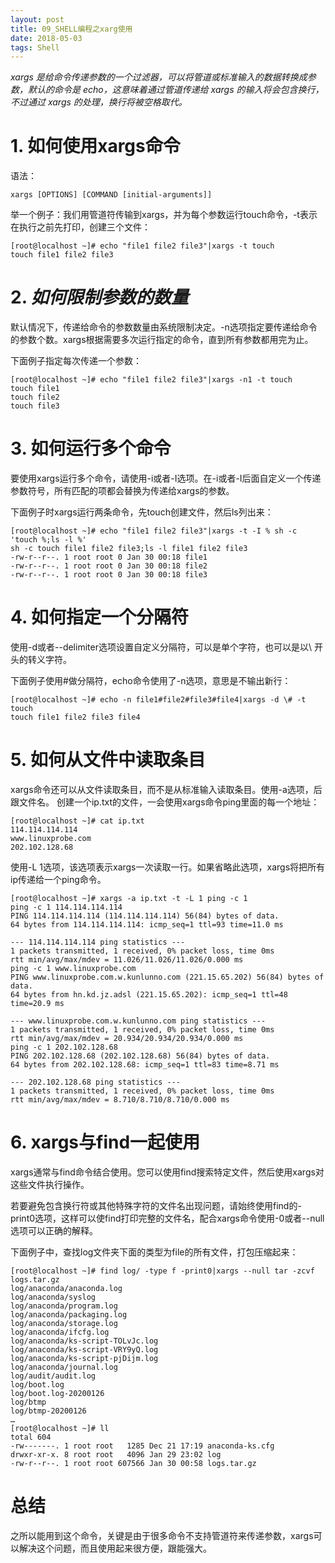 ```yaml
---
layout: post
title: 09_SHELL编程之xarg使用
date: 2018-05-03
tags: Shell
---
```



*xargs 是给命令传递参数的一个过滤器，可以将管道或标准输入的数据转换成参数，默认的命令是 echo，这意味着通过管道传递给 xargs 的输入将会包含换行，不过通过 xargs 的处理，换行将被空格取代。*

# 1. 如何使用xargs命令
语法：


```
xargs [OPTIONS] [COMMAND [initial-arguments]]
```


举一个例子：我们用管道符传输到xargs，并为每个参数运行touch命令，-t表示在执行之前先打印，创建三个文件：

```
[root@localhost ~]# echo "file1 file2 file3"|xargs -t touch
touch file1 file2 file3
```

# 2. *如何限制参数的数量*
默认情况下，传递给命令的参数数量由系统限制决定。-n选项指定要传递给命令的参数个数。xargs根据需要多次运行指定的命令，直到所有参数都用完为止。

下面例子指定每次传递一个参数：

```
[root@localhost ~]# echo "file1 file2 file3"|xargs -n1 -t touch
touch file1 
touch file2 
touch file3
```

# 3. 如何运行多个命令
要使用xargs运行多个命令，请使用-i或者-I选项。在-i或者-I后面自定义一个传递参数符号，所有匹配的项都会替换为传递给xargs的参数。

下面例子时xargs运行两条命令，先touch创建文件，然后ls列出来：


```
[root@localhost ~]# echo "file1 file2 file3"|xargs -t -I % sh -c 'touch %;ls -l %'
sh -c touch file1 file2 file3;ls -l file1 file2 file3 
-rw-r--r--. 1 root root 0 Jan 30 00:18 file1
-rw-r--r--. 1 root root 0 Jan 30 00:18 file2
-rw-r--r--. 1 root root 0 Jan 30 00:18 file3
```

# 4. 如何指定一个分隔符
使用-d或者--delimiter选项设置自定义分隔符，可以是单个字符，也可以是以\ 开头的转义字符。

下面例子使用#做分隔符，echo命令使用了-n选项，意思是不输出新行：


```
[root@localhost ~]# echo -n file1#file2#file3#file4|xargs -d \# -t touch
touch file1 file2 file3 file4
```

# 5. 如何从文件中读取条目
xargs命令还可以从文件读取条目，而不是从标准输入读取条目。使用-a选项，后跟文件名。
创建一个ip.txt的文件，一会使用xargs命令ping里面的每一个地址：


```
[root@localhost ~]# cat ip.txt 
114.114.114.114
www.linuxprobe.com
202.102.128.68
```

使用-L 1选项，该选项表示xargs一次读取一行。如果省略此选项，xargs将把所有ip传递给一个ping命令。


```
[root@localhost ~]# xargs -a ip.txt -t -L 1 ping -c 1
ping -c 1 114.114.114.114 
PING 114.114.114.114 (114.114.114.114) 56(84) bytes of data.
64 bytes from 114.114.114.114: icmp_seq=1 ttl=93 time=11.0 ms

--- 114.114.114.114 ping statistics ---
1 packets transmitted, 1 received, 0% packet loss, time 0ms
rtt min/avg/max/mdev = 11.026/11.026/11.026/0.000 ms
ping -c 1 www.linuxprobe.com 
PING www.linuxprobe.com.w.kunlunno.com (221.15.65.202) 56(84) bytes of data.
64 bytes from hn.kd.jz.adsl (221.15.65.202): icmp_seq=1 ttl=48 time=20.9 ms

--- www.linuxprobe.com.w.kunlunno.com ping statistics ---
1 packets transmitted, 1 received, 0% packet loss, time 0ms
rtt min/avg/max/mdev = 20.934/20.934/20.934/0.000 ms
ping -c 1 202.102.128.68 
PING 202.102.128.68 (202.102.128.68) 56(84) bytes of data.
64 bytes from 202.102.128.68: icmp_seq=1 ttl=83 time=8.71 ms

--- 202.102.128.68 ping statistics ---
1 packets transmitted, 1 received, 0% packet loss, time 0ms
rtt min/avg/max/mdev = 8.710/8.710/8.710/0.000 ms
```

# 6. xargs与find一起使用
xargs通常与find命令结合使用。您可以使用find搜索特定文件，然后使用xargs对这些文件执行操作。

若要避免包含换行符或其他特殊字符的文件名出现问题，请始终使用find的-print0选项，这样可以使find打印完整的文件名，配合xargs命令使用-0或者--null选项可以正确的解释。

下面例子中，查找log文件夹下面的类型为file的所有文件，打包压缩起来：


```
[root@localhost ~]# find log/ -type f -print0|xargs --null tar -zcvf logs.tar.gz
log/anaconda/anaconda.log
log/anaconda/syslog
log/anaconda/program.log
log/anaconda/packaging.log
log/anaconda/storage.log
log/anaconda/ifcfg.log
log/anaconda/ks-script-TOLvJc.log
log/anaconda/ks-script-VRY9yQ.log
log/anaconda/ks-script-pjDijm.log
log/anaconda/journal.log
log/audit/audit.log
log/boot.log
log/boot.log-20200126
log/btmp
log/btmp-20200126
…
[root@localhost ~]# ll
total 604
-rw-------. 1 root root   1285 Dec 21 17:19 anaconda-ks.cfg
drwxr-xr-x. 8 root root   4096 Jan 29 23:02 log
-rw-r--r--. 1 root root 607566 Jan 30 00:58 logs.tar.gz
```

# 总结
之所以能用到这个命令，关键是由于很多命令不支持管道符来传递参数，xargs可以解决这个问题，而且使用起来很方便，跟能强大。
